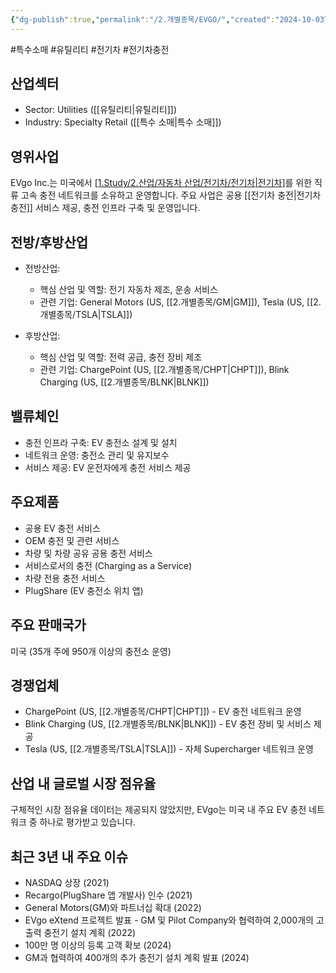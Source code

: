```yaml
---
{"dg-publish":true,"permalink":"/2.개별종목/EVGO/","created":"2024-10-03T21:19:53.108+09:00","updated":"2025-06-03T20:05:58.984+09:00"}
---
```


#특수소매 #유틸리티 #전기차 #전기차충전 

## 산업섹터

- Sector: Utilities ([[유틸리티\|유틸리티]])
- Industry: Specialty Retail ([[특수 소매\|특수 소매]])

## 영위사업

EVgo Inc.는 미국에서 [[1.Study/2.산업/자동차 산업/전기차/전기차\|전기차]](EV)를 위한 직류 고속 충전 네트워크를 소유하고 운영합니다. 주요 사업은 공용 [[전기차 충전\|전기차 충전]] 서비스 제공, 충전 인프라 구축 및 운영입니다.

## 전방/후방산업

- 전방산업:
    
    - 핵심 산업 및 역할: 전기 자동차 제조, 운송 서비스
    - 관련 기업: General Motors (US, [[2.개별종목/GM\|GM]]), Tesla (US, [[2.개별종목/TSLA\|TSLA]])
    
- 후방산업:
    
    - 핵심 산업 및 역할: 전력 공급, 충전 장비 제조
    - 관련 기업: ChargePoint (US, [[2.개별종목/CHPT\|CHPT]]), Blink Charging (US, [[2.개별종목/BLNK\|BLNK]])
    

## 밸류체인

- 충전 인프라 구축: EV 충전소 설계 및 설치
- 네트워크 운영: 충전소 관리 및 유지보수
- 서비스 제공: EV 운전자에게 충전 서비스 제공

## 주요제품

- 공용 EV 충전 서비스
- OEM 충전 및 관련 서비스
- 차량 및 차량 공유 공용 충전 서비스
- 서비스로서의 충전 (Charging as a Service)
- 차량 전용 충전 서비스
- PlugShare (EV 충전소 위치 앱)

## 주요 판매국가

미국 (35개 주에 950개 이상의 충전소 운영)

## 경쟁업체

- ChargePoint (US, [[2.개별종목/CHPT\|CHPT]]) - EV 충전 네트워크 운영
- Blink Charging (US, [[2.개별종목/BLNK\|BLNK]]) - EV 충전 장비 및 서비스 제공
- Tesla (US, [[2.개별종목/TSLA\|TSLA]]) - 자체 Supercharger 네트워크 운영

## 산업 내 글로벌 시장 점유율

구체적인 시장 점유율 데이터는 제공되지 않았지만, EVgo는 미국 내 주요 EV 충전 네트워크 중 하나로 평가받고 있습니다.

## 최근 3년 내 주요 이슈

- NASDAQ 상장 (2021)
- Recargo(PlugShare 앱 개발사) 인수 (2021)
- General Motors(GM)와 파트너십 확대 (2022)
- EVgo eXtend 프로젝트 발표 - GM 및 Pilot Company와 협력하여 2,000개의 고출력 충전기 설치 계획 (2022)
- 100만 명 이상의 등록 고객 확보 (2024)
- GM과 협력하여 400개의 추가 충전기 설치 계획 발표 (2024)